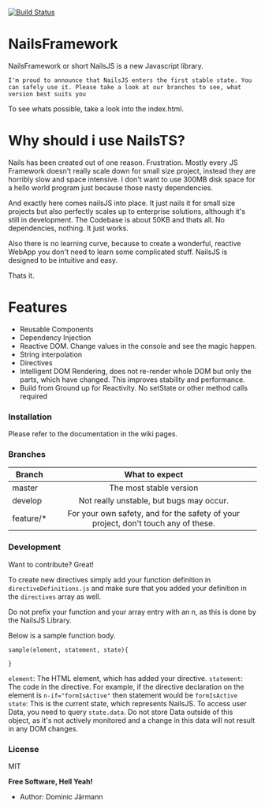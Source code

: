 [![Build Status](https://travis-ci.org/nailsframework/nailsjs.svg?branch=master)](https://travis-ci.org/nailsframework/nailsjs)

# NailsFramework

NailsFramework or short NailsJS is a new Javascript library.

```I'm proud to announce that NailsJS enters the first stable state. You can safely use it. Please take a look at our branches to see, what version best suits you``` 

To see whats possible, take a look into the index.html.

# Why should i use NailsTS?

Nails has been created out of one reason. Frustration.
Mostly every JS Framework doesn't really scale down for small size project, instead they are horribly 
slow and space intensive. I don't want to use 300MB disk space for a hello world program just because
those nasty dependencies.

And exactly here comes nailsJS into place. It just nails it for small size projects but also perfectly scales up to enterprise solutions,
although it's still in development. The Codebase is about 50KB and thats all. No dependencies, nothing. It just works.

Also there is no learning curve, because to create a wonderful, reactive WebApp you don't need to learn some complicated stuff.
NailsJS is designed to be intuitive and easy. 

Thats it.

# Features
  - Reusable Components
  - Dependency Injection
  - Reactive DOM. Change values in the console and see the magic happen.
  - String interpolation
  - Directives
  - Intelligent DOM Rendering, does not re-render whole DOM but only the parts, which 
    have changed. This improves stability and performance.
  - Build from Ground up for Reactivity. No setState or other method calls required
### Installation

Please refer to the documentation in the wiki pages.

### Branches




| Branch        | What to expect  |
| ------------- |:-------------:  |
| master      | The most stable version|
| develop     | Not really unstable, but bugs may occur.      |
| feature/* | For your own safety, and for the safety of your project, don't touch any of these.     |


### Development

Want to contribute? Great!

To create new directives simply add your function definition in ```directiveDefinitions.js``` and make sure
that you added your definition in the ```directives``` array as well.

Do not prefix your function and your array entry with an n, as this is done by the NailsJS Library.

Below is a sample function body.
```
sample(element, statement, state){

}
```
```element```: The HTML element, which has added your directive.
```statement```: The code in the directive. For example, if the directive declaration on the element is 
```n-if="formIsActive"``` then statement would be ```formIsActive```
```state```: This is the current state, which represents NailsJS. To access user Data, you need to query 
```state.data```. Do not store Data outside of this object, as it's not actively monitored and a change in this data will not result in any DOM changes.
### License

MIT


**Free Software, Hell Yeah!**

 * Author: Dominic Järmann
